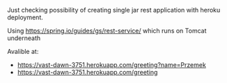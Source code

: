 Just checking possibility of creating single jar rest application with heroku deployment.

Using https://spring.io/guides/gs/rest-service/ which runs on Tomcat underneath

Avalible at:
 * https://vast-dawn-3751.herokuapp.com/greeting?name=Przemek
 * https://vast-dawn-3751.herokuapp.com/greeting
